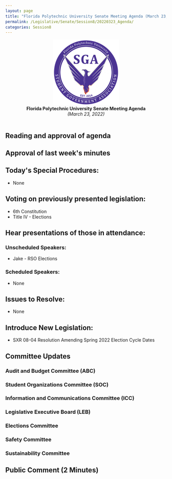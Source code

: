 ```yaml
---
layout: page
title: "Florida Polytechnic University Senate Meeting Agenda (March 23, 2022)"
permalink: /Legislative/Senate/Session8/20220323_Agenda/
categories: Session8
---
```


<div style="text-align: center"><img src="/assets/SGASeal.png" /></div>

<center><b>Florida Polytechnic University Senate Meeting Agenda</b></center>
<center><em>(March 23, 2022)</em></center>
<br>

## Reading and approval of agenda

## Approval of last week's minutes

## Today's Special Procedures:
- None

## Voting on previously presented legislation:
- 6th Constitution
- Title IV - Elections

## Hear presentations of those in attendance:

### Unscheduled Speakers:
- Jake - RSO Elections

### Scheduled Speakers:
- None

## Issues to Resolve:
- None

## Introduce New Legislation:
- SXR 08-04 Resolution Amending Spring 2022 Election Cycle Dates 

## Committee Updates

### Audit and Budget Committee (ABC)
### Student Organizations Committee (SOC)
### Information and Communications Committee (ICC)
### Legislative Executive Board (LEB)
### Elections Committee
### Safety Committee
### Sustainability Committee

## Public Comment (2 Minutes)
